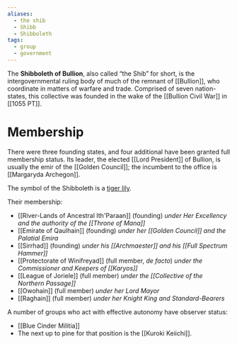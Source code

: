 ```yaml
---
aliases:
  - the shib
  - Shibb
  - Shibboleth
tags:
  - group
  - government
---
```

The **Shibboleth of Bullion**, also called “the Shib” for short, is the intergovernmental ruling body of much of the remnant of [[Bullion]], who coordinate in matters of warfare and trade. Comprised of seven nation-states, this collective was founded in the wake of the [[Bullion Civil War]] in [[1055 PT]].

# Membership
There were three founding states, and four additional have been granted full membership status. Its leader, the elected [[Lord President]] of Bullion, is usually the emir of the [[Golden Council]]; the incumbent to the office is [[Margaryda Archegon]].  

The symbol of the Shibboleth is a [tiger lily](https://en.wikipedia.org/wiki/Lilium_lancifolium).

Their membership:
* [[River-Lands of Ancestral Ith'Paraan]] (founding) *under Her Excellency and the authority of the [[Throne of Mana]]*
* [[Emirate of Qaulhain]] (founding) *under her [[Golden Council]] and the Palatial Emira*
* [[Sirrhad]] (founding) *under his [[Archmaester]] and his [[Full Spectrum Hammer]]*
* [[Protectorate of Winifreyad]] (full member, *de facto*) *under the Commissioner and Keepers of [[Karyos]]*
* [[League of Joriele]] (full member) *under the [[Collective of the Northern Passage]]*
* [[Owohain]] (full member) *under her Lord Mayor*
* [[Raghain]] (full member) *under her Knight King and Standard-Bearers*

A number of groups who act with effective autonomy have observer status: 
- [[Blue Cinder Militia]]
- The next up to pine for that position is the [[Kuroki Keiichi]].